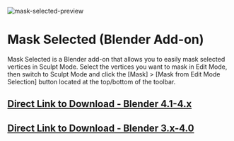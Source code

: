 ![mask-selected-preview](https://user-images.githubusercontent.com/91992989/236498740-6cb4fa28-0860-4036-b9f2-853171f752e2.gif)
# Mask Selected (Blender Add-on)
Mask Selected is a Blender add-on that allows you to easily mask selected vertices in Sculpt Mode. Select the vertices you want to mask in Edit Mode, then switch to Sculpt Mode and click the [Mask] > [Mask from Edit Mode Selection] button located at the top/bottom of the toolbar.

## [Direct Link to Download - Blender 4.1-4.x](https://github.com/Vinventive/blender-mask-selected/releases/download/ReleaseVersion/MaskSelected_Blender_4.1-4.x.zip)
## [Direct Link to Download - Blender 3.x-4.0](https://github.com/Vinventive/blender-mask-selected/releases/download/ReleaseVersion/MaskSelected_Blender_3.x-4.0.zip)
